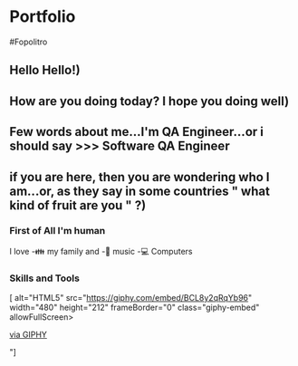 # Portfolio
#Fopolitro
##                      Hello Hello!) 
##     How are you doing today? I hope you doing well)
## Few words about me...I'm QA Engineer...or i should say >>> Software QA Engineer
## if you are here, then you are wondering who I am...or, as they say in some countries " what kind of fruit are you " ?)
### First of All I'm human
I love
-:family: my family and -🎵 music
-:computer: Computers 

### Skills and Tools
[<img align="left"> alt="HTML5" src="https://giphy.com/embed/BCL8y2qRqYb96" width="480" height="212" frameBorder="0" class="giphy-embed" allowFullScreen></iframe><p><a href="https://giphy.com/gifs/terminator-2-BCL8y2qRqYb96">via GIPHY</a></p>"]

